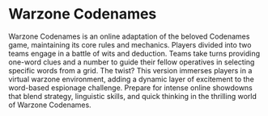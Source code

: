 # Warzone Codenames
Warzone Codenames is an online adaptation of the beloved Codenames game, maintaining its core rules and mechanics. Players divided into two teams engage in a battle of wits and deduction. Teams take turns providing one-word clues and a number to guide their fellow operatives in selecting specific words from a grid. The twist? This version immerses players in a virtual warzone environment, adding a dynamic layer of excitement to the word-based espionage challenge. Prepare for intense online showdowns that blend strategy, linguistic skills, and quick thinking in the thrilling world of Warzone Codenames.
